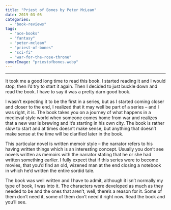 ```yaml
---
title: "Priest of Bones by Peter McLean"
date: 2019-03-05
categories: 
  - "book-reviews"
tags: 
  - "ace-books"
  - "fantasy"
  - "peter-mclean"
  - "priest-of-bones"
  - "sci-fi"
  - "war-for-the-rose-throne"
coverImage: "priestofbones.webp"
---
```


* * *

It took me a good long time to read this book. I started reading it and I would stop, then I’d try to start it again. Then I decided to just buckle down and read the book. I have to say it was a pretty darn good book.

I wasn’t expecting it to be the first in a series, but as I started coming closer and closer to the end, I realized that it may well be part of a series – and I was right, it is. The book takes you on a journey of what happens in a medieval style world when someone comes home from war and realizes that a new war is brewing and it’s starting in his own city. The book is rather slow to start and at times doesn’t make sense, but anything that doesn’t make sense at the time will be clarified later in the book.

This particular novel is written memoir style – the narrator refers to his having written things which is an interesting concept. Usually you don’t see novels written as memoirs with the narrator stating that he or she had written something earlier. I fully expect that if this series were to become movies, that you’d find an old, wizened man at the end closing a notebook in which he’d written the entire sordid tale.

The book was well written and I have to admit, although it isn’t normally my type of book, I was into it. The characters were developed as much as they needed to be and the ones that aren’t, well, there’s a reason for it. Some of them don’t need it, some of them don’t need it right now. Read the book and you’ll see.
